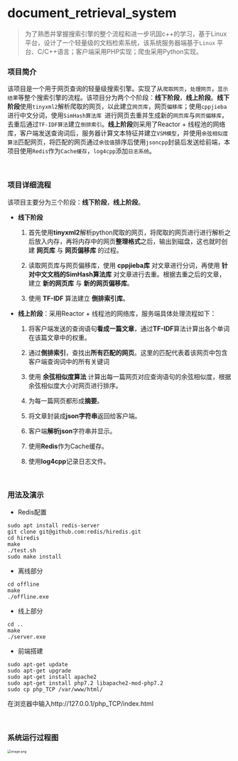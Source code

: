 # document_retrieval_system

> 为了熟悉并掌握搜索引擎的整个流程和进一步巩固c++的学习，基于Linux平台，设计了一个轻量级的文档检索系统，该系统服务器端基于`Linux` 平台、C/C++语言；客户端采用PHP实现；爬虫采用Python实现。


### 项目简介

该项目是一个用于网页查询的轻量级搜索引擎。实现了从`爬取网页`，`处理网页`，`显示结果`等整个搜索引擎的流程。该项目分为两个个阶段：**线下阶段**，**线上阶段**。**线下阶段**使用`tinyxml2`解析爬取的网页，以此建立`网页库`，网页`偏移库`；使用`cppjieba`进行中文分词，使用`SimHash算法库 `进行网页去重并生成新的`网页库`与`网页偏移库`，去重后通过`TF-IDF算法`建立`倒排索引`。**线上阶段**则采用了Reactor + 线程池的网络库，客户端发送查询词后，服务器计算文本特征并建立`VSM模型`，并使用`余弦相似度算法`匹配网页，将匹配的网页通过`余弦值`排序后使用`jsoncpp`封装后发送给前端，本项目使用`Redis`作为`Cache缓存`，`log4cpp`添加`日志系统`。

<br>


### 项目详细流程
该项目主要分为三个阶段：**线下阶段**，**线上阶段**。


* **线下阶段**

  1. 首先使用**tinyxml2**解析python爬取的网页，将爬取的网页进行进行解析之后放入内存，再将内存中的网页**整理格式**之后，输出到磁盘，这也就时创建 **网页库** 与 **网页偏移库** 的过程。
  
  
    2. 读取网页库与网页偏移库，使用 **cppjieba库** 对文章进行分词，再使用 **针对中文文档的SimHash算法库** 对文章进行去重。根据去重之后的文章，建立 **新的网页库** 与 **新的网页偏移库**。
  
  
  3. 使用 **TF-IDF** 算法建立 **倒排索引库**。


* **线上阶段**：采用Reactor + 线程池的网络库，服务端具体处理流程如下：

  1.  将客户端发送的查询语句**看成一篇文章**，通过**TF-IDF**算法计算出各个单词在该篇文章中的权重。

  2. 通过**倒排索引**，查找出**所有匹配的网页**。这里的匹配代表着该网页中包含客户端查询词中的所有关键词


  3. 使用 **余弦相似度算法** 计算出每一篇网页对应查询语句的余弦相似度，根据余弦相似度大小对网页进行排序。

  4. 为每一篇网页都形成**摘要**。

  5. 将文章封装成**json字符串**返回给客户端。
  6. 客户端**解析json**字符串并显示。
  7. 使用**Redis**作为Cache缓存。

  8. 使用**log4cpp**记录日志文件。


<br>

### 用法及演示

- Redis配置

```shell
sudo apt install redis-server
git clone git@github.com:redis/hiredis.git
cd hiredis
make
./test.sh
sudo make install
```

- 离线部分

```shell
cd offline
make
./offline.exe
```

- 线上部分

```shell
cd ..
make
./server.exe
```

- 前端搭建

```shell
sudo apt-get update
sudo apt-get upgrade
sudo apt-get install apache2
sudo apt-get install php7.2 libapache2-mod-php7.2
sudo cp php_TCP /var/www/html/
```

在浏览器中输入http://127.0.0.1/php_TCP/index.html

<br>


### 系统运行过程图

<img src="https://s2.loli.net/2023/07/18/X6glyFtVNmfJ1Ti.png" alt="image.png" style="zoom:50%;" />

